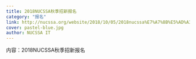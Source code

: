 ```yaml
---
title: 2018NUCSSA秋季招新报名
category: "报名"
link: http://nucssa.org/website/2018/10/05/2018nucssa%E7%A7%8B%E5%AD%A3%E6%8B%9B%E6%96%B0%E6%8A%A5%E5%90%8D
cover: pastel-blue.jpg
author: NUCSSA IT
---
```

内容：2018NUCSSA秋季招新报名
